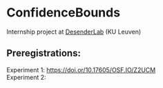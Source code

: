 # ConfidenceBounds

Internship project at [DesenderLab](https://desenderlab.com/) (KU Leuven)

## Preregistrations:
Experiment 1: https://doi.or/10.17605/OSF.IO/Z2UCM  
Experiment 2: